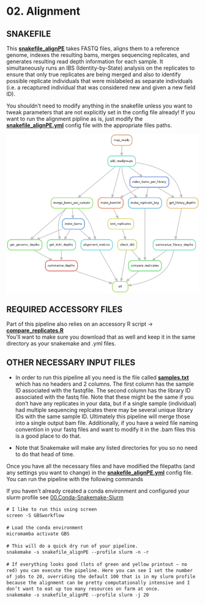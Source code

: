 # 02. Alignment

## SNAKEFILE

This [**snakefile_alignPE**]() takes FASTQ files, aligns them to a reference genome, indexes the resulting bams, merges sequencing replicates, and generates resulting read depth information for each sample. It simultaneously runs an IBS (Identity-by-State) analysis on the replicates to ensure that only true replicates are being merged and also to identify possible replicate individuals that were mislabeled as separate individuals (i.e. a recaptured individual that was considered new and given a new field ID).  

You shouldn’t need to modify anything in the snakefile unless you want to tweak parameters that are not explicitly set in the config file already! If you want to run the alignment pipline as is, just modify the [**snakefile_alignPE.yml**]() config file with the appropriate files paths.

<img align="center" src="02.Alignment-DAG.png" width="800"> 


## REQUIRED ACCESSORY FILES

Part of this pipeline also relies on an accessory R script -> [**compare_replicates.R**]() \
You'll want to make sure you download that as well and keep it in the same directory as your snakemake and .yml files.

## OTHER NECESSARY INPUT FILES
* In order to run this pipeline all you need is the file called [**samples.txt**]() which has no headers and 2 columns. The first column has the sample ID associated with the fastqfile. The second column has the library ID associated with the fastq file. Note that these might be the same if you don’t have any replicates in your data, but if a single sample (individual) had multiple sequencing replcates there may be several unique library IDs with the same sample ID. Ultimately this pipeline will merge those into a single output bam file. Additionally, if you have a weird file naming convention in your fastq files and want to modify it in the .bam files this is a good place to do that.

* Note that Snakemake will make any listed directories for you so no need to do that head of time.

Once you have all the necessary files and have modified the filepaths (and any settings you want to change) in the [**snakefile_alignPE.yml**]() config file. You can run the pipeline with the following commands

If you haven't already created a conda environment and configured your slurm profile see [00.Conda-Snakemake-Slurm]()
```
# I like to run this using screen
screen -S GBSworkflow

# Load the conda environment
micromamba activate GBS

# This will do a quick dry run of your pipeline.
snakemake -s snakefile_alignPE --profile slurm -n -r

# If everything looks good (lots of green and yellow printout — no red) you can execute the pipeline. Here you can see I set the number of jobs to 20, overriding the default 100 that is in my slurm profile because the alignment can be pretty computationally intensive and I don’t want to eat up too many resources on farm at once.
snakemake -s snakefile_alignPE --profile slurm -j 20
```
